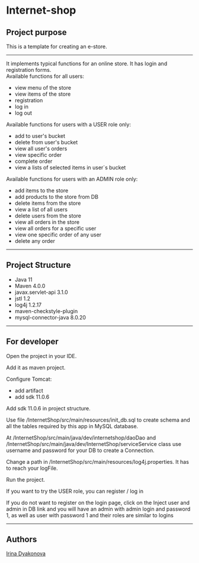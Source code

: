 <!DOCTYPE HTML PUBLIC "-//W3C//DTD HTML 4.01//EN" "http://www.w3.org/TR/html4/strict.dtd">
<html>
<head>
<meta http-equiv="Content-Type" content="text/html; charset=utf-8">
<title>Irina Dyakonova</title>
</head>
<h1>Internet-shop</h1>
<h2>Project purpose</h2>
<p>This is a template for creating an e-store.</p>
<hr>
<p>
It implements typical functions for an online store. It has login and registration forms.<br/>
Available functions for all users:
</p>
<ul>
<li>view menu of the store</li>
<li>view items of the store</li>
<li>registration</li>
<li>log in</li>
<li>log out</li>
</ul>
<p>Available functions for users with a USER role only:</p>
<ul>
<li>add to user's bucket</li>
<li>delete from user's bucket</li>
<li>view all user's orders</li>
<li>view specific order</li>
<li>complete order</li>
<li>view a lists of selected items in user`s bucket</li>
</ul>
<p>Available functions for users with an ADMIN role only:</p>
<ul>
<li>add items to the store</li>
<li>add products to the store from DB</li>
<li>delete items from the store</li>
<li>view a list of all users</li>
<li>delete users from the store</li>
<li>view all orders in the store</li>
<li>view all orders for a specific user</li>
<li>view one specific order of any user</li>
<li>delete any order</li>
</ul>
<hr>
<h2 id="structure">Project Structure</h2>
<ul>
<li>Java 11</li>
<li>Maven 4.0.0</li>
<li>javax.servlet-api 3.1.0</li>
<li>jstl 1.2</li>
<li>log4j 1.2.17</li>
<li>maven-checkstyle-plugin</li>
<li>mysql-connector-java 8.0.20</li>
</ul>
<hr>
<h2 id="dev">For developer</h2>
<p>Open the project in your IDE.</p>
<p>Add it as maven project.</p>
<p>Configure Tomcat:</p>
<ul>
<li>add artifact</li>
<li>add sdk 11.0.6</li>
</ul>
<p>Add sdk 11.0.6 in project structure.</p>
<p>Use file /InternetShop/src/main/resources/init_db.sql to create schema and all the tables required by this app in MySQL database.</p>
<p>At /InternetShop/src/main/java/dev/internetshop/daoDao and /InternetShop/src/main/java/dev/InternetShop/serviceService class use username and password for your DB to create a Connection.</p>
<p>Change a path in /InternetShop/src/main/resources/log4j.properties. It has to reach your logFile.</p>
<p>Run the project.</p>
<p>If you want to try the USER role, you can register / log in</p>
<p>If you do not want to register on the login page, click on the Inject user and admin in DB link and you will have an admin with admin login and password 1, as well as user with password 1 and their roles are similar to logins </p>
<hr>
<h2 id="aut">Authors</h2>
<a href="https://github.com/IrinaDyakonova">Irina Dyakonova</a>
</html>